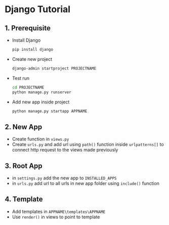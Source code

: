 # Django Tutorial
## 1. Prerequisite
- Install Django
    ```sh
    pip install django
- Create new project
    ```sh
    django-admin startproject PROJECTNAME
- Test run
    ```sh
    cd PROJECTNAME
    python manage.py runserver
    ```
- Add new app inside project
    ```sh
    python manage.py startapp APPNAME
## 2. New App
- Create function in `views.py`  
- Create `urls.py` and add url using `path()` function inside `urlpatterns[]` to connect http request to the views made previously
## 3. Root App
- in `settings.py` add the new app to `INSTALLED_APPS`
- in `urls.py` add url to all urls in new app folder using `include()` function
## 4. Template
- Add templates in `APPNAME\templates\APPNAME`
- Use `render()` in views to point to template